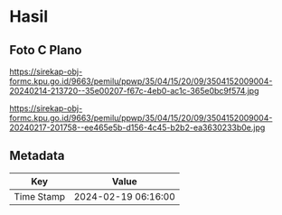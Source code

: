 # Hasil

## Foto C Plano

https://sirekap-obj-formc.kpu.go.id/9663/pemilu/ppwp/35/04/15/20/09/3504152009004-20240214-213720--35e00207-f67c-4eb0-ac1c-365e0bc9f574.jpg

https://sirekap-obj-formc.kpu.go.id/9663/pemilu/ppwp/35/04/15/20/09/3504152009004-20240217-201758--ee465e5b-d156-4c45-b2b2-ea3630233b0e.jpg


## Metadata

| Key        | Value               |
| ---------- | ------------------- |
| Time Stamp | 2024-02-19 06:16:00 |



